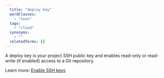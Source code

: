 ```yaml
---
  title: "deploy key"
  wordClasses:
    - "noun"
  tags:
    - "cloud"
  synonyms:
    - ""
  relatedTerms: []
---
```

A deploy key is your project SSH public key and enables read-only or read-write (if enabled) access to a Git repository. 

Learn more: [Enable SSH keys](https://devdocs.magento.com/cloud/before/before-workspace-ssh.html)
